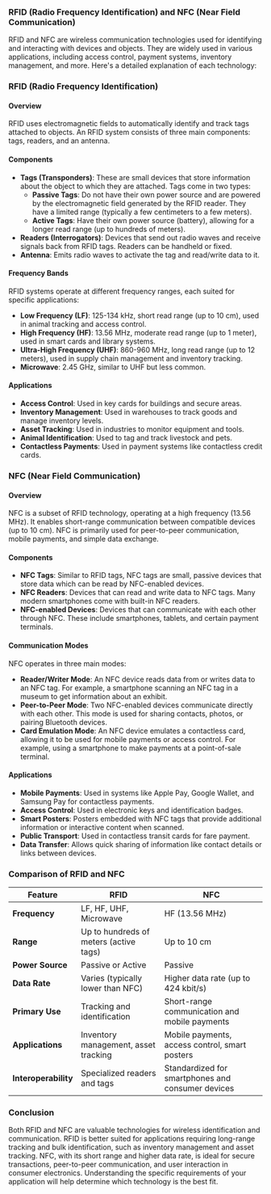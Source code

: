 ### RFID (Radio Frequency Identification) and NFC (Near Field Communication)

RFID and NFC are wireless communication technologies used for identifying and interacting with devices and objects. They are widely used in various applications, including access control, payment systems, inventory management, and more. Here's a detailed explanation of each technology:

### RFID (Radio Frequency Identification)

#### Overview
RFID uses electromagnetic fields to automatically identify and track tags attached to objects. An RFID system consists of three main components: tags, readers, and an antenna.

#### Components
- **Tags (Transponders)**: These are small devices that store information about the object to which they are attached. Tags come in two types:
  - **Passive Tags**: Do not have their own power source and are powered by the electromagnetic field generated by the RFID reader. They have a limited range (typically a few centimeters to a few meters).
  - **Active Tags**: Have their own power source (battery), allowing for a longer read range (up to hundreds of meters).
- **Readers (Interrogators)**: Devices that send out radio waves and receive signals back from RFID tags. Readers can be handheld or fixed.
- **Antenna**: Emits radio waves to activate the tag and read/write data to it.

#### Frequency Bands
RFID systems operate at different frequency ranges, each suited for specific applications:
- **Low Frequency (LF)**: 125-134 kHz, short read range (up to 10 cm), used in animal tracking and access control.
- **High Frequency (HF)**: 13.56 MHz, moderate read range (up to 1 meter), used in smart cards and library systems.
- **Ultra-High Frequency (UHF)**: 860-960 MHz, long read range (up to 12 meters), used in supply chain management and inventory tracking.
- **Microwave**: 2.45 GHz, similar to UHF but less common.

#### Applications
- **Access Control**: Used in key cards for buildings and secure areas.
- **Inventory Management**: Used in warehouses to track goods and manage inventory levels.
- **Asset Tracking**: Used in industries to monitor equipment and tools.
- **Animal Identification**: Used to tag and track livestock and pets.
- **Contactless Payments**: Used in payment systems like contactless credit cards.

### NFC (Near Field Communication)

#### Overview
NFC is a subset of RFID technology, operating at a high frequency (13.56 MHz). It enables short-range communication between compatible devices (up to 10 cm). NFC is primarily used for peer-to-peer communication, mobile payments, and simple data exchange.

#### Components
- **NFC Tags**: Similar to RFID tags, NFC tags are small, passive devices that store data which can be read by NFC-enabled devices.
- **NFC Readers**: Devices that can read and write data to NFC tags. Many modern smartphones come with built-in NFC readers.
- **NFC-enabled Devices**: Devices that can communicate with each other through NFC. These include smartphones, tablets, and certain payment terminals.

#### Communication Modes
NFC operates in three main modes:
- **Reader/Writer Mode**: An NFC device reads data from or writes data to an NFC tag. For example, a smartphone scanning an NFC tag in a museum to get information about an exhibit.
- **Peer-to-Peer Mode**: Two NFC-enabled devices communicate directly with each other. This mode is used for sharing contacts, photos, or pairing Bluetooth devices.
- **Card Emulation Mode**: An NFC device emulates a contactless card, allowing it to be used for mobile payments or access control. For example, using a smartphone to make payments at a point-of-sale terminal.

#### Applications
- **Mobile Payments**: Used in systems like Apple Pay, Google Wallet, and Samsung Pay for contactless payments.
- **Access Control**: Used in electronic keys and identification badges.
- **Smart Posters**: Posters embedded with NFC tags that provide additional information or interactive content when scanned.
- **Public Transport**: Used in contactless transit cards for fare payment.
- **Data Transfer**: Allows quick sharing of information like contact details or links between devices.

### Comparison of RFID and NFC

| Feature               | RFID                                       | NFC                                          |
|-----------------------|--------------------------------------------|----------------------------------------------|
| **Frequency**         | LF, HF, UHF, Microwave                     | HF (13.56 MHz)                               |
| **Range**             | Up to hundreds of meters (active tags)     | Up to 10 cm                                  |
| **Power Source**      | Passive or Active                          | Passive                                      |
| **Data Rate**         | Varies (typically lower than NFC)          | Higher data rate (up to 424 kbit/s)          |
| **Primary Use**       | Tracking and identification                | Short-range communication and mobile payments|
| **Applications**      | Inventory management, asset tracking       | Mobile payments, access control, smart posters|
| **Interoperability**  | Specialized readers and tags               | Standardized for smartphones and consumer devices|

### Conclusion

Both RFID and NFC are valuable technologies for wireless identification and communication. RFID is better suited for applications requiring long-range tracking and bulk identification, such as inventory management and asset tracking. NFC, with its short range and higher data rate, is ideal for secure transactions, peer-to-peer communication, and user interaction in consumer electronics. Understanding the specific requirements of your application will help determine which technology is the best fit.
